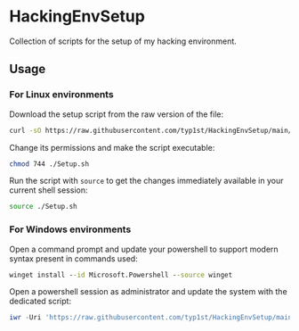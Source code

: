 # HackingEnvSetup
Collection of scripts for the setup of my hacking environment.

## Usage

### For Linux environments
Download the setup script from the raw version of the file:
   ```sh
   curl -sO https://raw.githubusercontent.com/typ1st/HackingEnvSetup/main/Linux/Setup.sh
   ```
Change its permissions and make the script executable:
```sh
chmod 744 ./Setup.sh
```
Run the script with `source` to get the changes immediately available in your current shell session:
```sh
source ./Setup.sh
```

### For Windows environments
Open a command prompt and update your powershell to support modern syntax present in commands used:
```cmd
winget install --id Microsoft.Powershell --source winget
```
Open a powershell session as administrator and update the system with the dedicated script:
```powershell
iwr -Uri 'https://raw.githubusercontent.com/typ1st/HackingEnvSetup/main/Windows/Update.ps1' -OutFile 'Update.ps1' && .\Update.ps1
```
